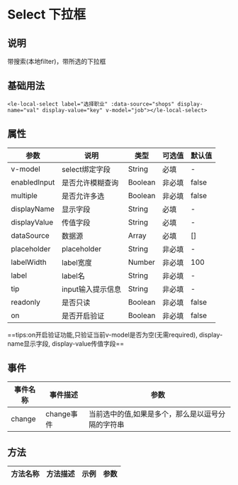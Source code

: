 # Select 下拉框

## 说明

<le-local-select>带搜索(本地filter)，带所选的下拉框

## 基础用法

```
<le-local-select label="选择职业" :data-source="shops" display-name="val" display-value="key" v-model="job"></le-local-select>
```

## 属性

| 参数         | 说明              | 类型    | 可选值 | 默认值 |
| ------------ | ----------------- | ------- | ------ | ------ |
| v-model      | select绑定字段    | String  | 必填   | -      |
| enabledInput | 是否允许模糊查询  | Boolean | 非必填 | false  |
| multiple     | 是否允许多选      | Boolean | 非必填 | false  |
| displayName  | 显示字段          | String  | 必填   | -      |
| displayValue | 传值字段          | String  | 必填   | -      |
| dataSource   | 数据源            | Array   | 必填   | []     |
| placeholder  | placeholder       | String  | 非必填 | -      |
| labelWidth   | label宽度         | Number  | 非必填 | 100    |
| label        | label名           | String  | 非必填 | -      |
| tip          | input输入提示信息 | String  | 非必填 | -      |
| readonly     | 是否只读          | Boolean | 非必填 | false  |
| on           | 是否开启验证      | Boolean | 非必填 | false  |

==tips:on开启验证功能,只验证当前v-model是否为空(无需required), display-name显示字段, display-value传值字段==

## 事件

| 事件名称 | 事件描述   | 参数                                              |
| -------- | ---------- | ------------------------------------------------- |
| change   | change事件 | 当前选中的值,如果是多个，那么是以逗号分隔的字符串 |

## 方法

| 方法名称 | 方法描述 | 示例 | 参数 |
| -------- | -------- | ---- | ---- |